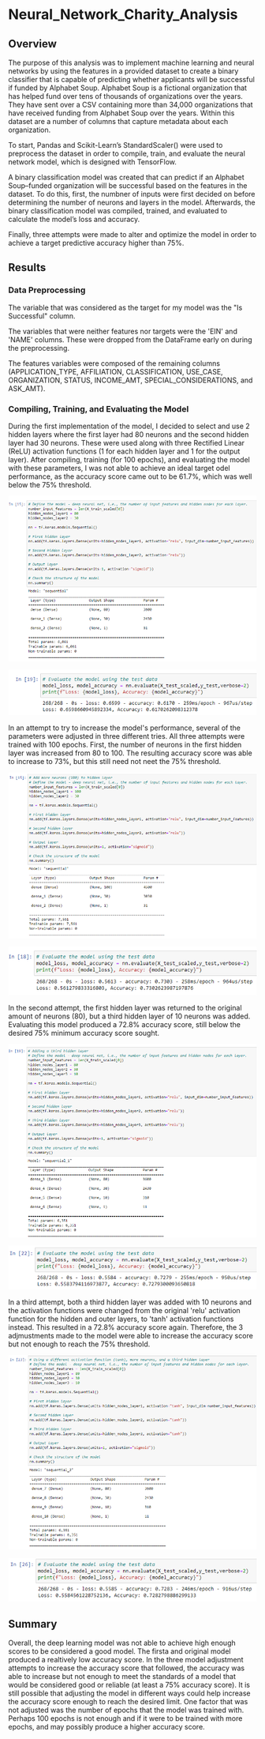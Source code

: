 # Neural_Network_Charity_Analysis

## Overview
The purpose of this analysis was to implement machine learning and neural networks by using the features in a provided dataset to create a binary classifier that is capable of predicting whether applicants will be successful if funded by Alphabet Soup. Alphabet Soup is a fictional organization that has helped fund over tens of thousands of organizations over the years. They have sent over a CSV containing more than 34,000 organizations that have received funding from Alphabet Soup over the years. Within this dataset are a number of columns that capture metadata about each organization.

To start, Pandas and Scikit-Learn’s StandardScaler() were used to preprocess the dataset in order to compile, train, and evaluate the neural network model, which is designed with TensorFlow.

A binary classification model was created that can predict if an Alphabet Soup–funded organization will be successful based on the features in the dataset. To do this, first, the numbner of inputs were first decided on before determining the number of neurons and layers in the model. Afterwards, the binary classification model was compiled, trained, and evaluated to calculate the model’s loss and accuracy.

Finally, three attempts were made to alter and optimize the model in order to achieve a target predictive accuracy higher than 75%.

## Results

### Data Preprocessing
The variable that was considered as the target for my model was the "Is Successful" column.

The variables that were neither features nor targets were the 'EIN' and 'NAME' columns. These were dropped from the DataFrame early on during the preprocessing.

The features variables were composed of the remaining columns (APPLICATION_TYPE, AFFILIATION, CLASSIFICATION, USE_CASE, ORGANIZATION, STATUS, INCOME_AMT, SPECIAL_CONSIDERATIONS, and ASK_AMT).

### Compiling, Training, and Evaluating the Model
During the first implementation of the model, I decided to select and use 2 hidden layers where the first layer had 80 neurons and the second hidden layer had 30 neurons. These were used along with three Rectified Linear (ReLU) activation functions (1 for each hidden layer and 1 for the output layer). After compiling, training (for 100 epochs), and evaluating the model with these parameters, I was not able to achieve an ideal target odel performance, as the accuracy score came out to be 61.7%, which was well below the 75% threshold.

![OGlayers](Resources/OGlayers.png)

![OGscore](Resources/OGscore.png)

In an attempt to try to increase the model's performance, several of the parameters were adjusted in three different tries. All three attempts were trained with 100 epochs. First, the number of neurons in the first hidden layer was increased from 80 to 100. The resulting accuracy score was able to increase to 73%, but this still need not neet the 75% threshold.

![firstlayers](Resources/firstlayers.png)

![firstscore](Resources/firstscore.png)

In the second attempt, the first hidden layer was returned to the original amount of neurons (80), but a third hidden layer of 10 neurons was added. Evaluating this model produced a 72.8% accuracy score, still below the desired 75% minimum accuracy score sought.

![secondlayers](Resources/secondlayers.png)

![secondscore](Resources/secondscore.png)

In a third attempt, both a third hidden layer was added with 10 neurons and the activation functions were changed from the original 'relu' activation function for the hidden and outer layers, to 'tanh' activation functions instead. This resulted in a 72.8% accuracy score again. Therefore, the 3 adjmustments made to the model were able to increase the accuracy score but not enough to reach the 75% threshold.

![thirdlayers](Resources/thirdlayers.png)

![thirdscore](Resources/thirdscore.png)

## Summary
Overall, the deep learning model was not able to achieve high enough scores to be considered a good model. The firsta and original model produced a realtively low accuracy score. In the three model adjustment attempts to increase the accuracy score that followed, the accuracy was able to increase but not enough to meet the standards of a model that would be considered good or reliable (at least a 75% accuracy score). It is still possible that adjusting the model in different ways could help increase the accuracy score enough to reach the desired limit. One factor that was not adjusted was the number of epochs that the model was trained with. Perhaps 100 epochs is not enough and if it were to be trained with more epochs, and may possibly produce a higher accuracy score.
